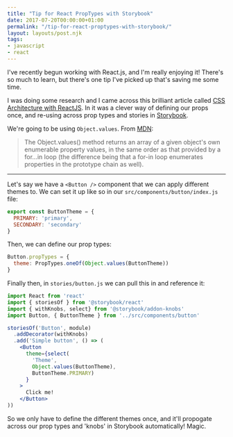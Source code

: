 ```yaml
---
title: "Tip for React PropTypes with Storybook"
date: 2017-07-20T00:00:00+01:00
permalink: "/tip-for-react-proptypes-with-storybook/"
layout: layouts/post.njk
tags:
- javascript
- react
---
```


I've recently begun working with React.js, and I'm really enjoying it! There's so much to learn, but there's one tip I've picked up that's saving me some time.

I was doing some research and I came across this brilliant article called <a href="https://cheesecakelabs.com/blog/css-architecture-reactjs/" target="_blank" rel="noopener">CSS Architecture with ReactJS</a>. In it was a clever way of defining our props once, and re-using across prop types and stories in <a href="https://storybook.js.org/" target="_blank" rel="noopener">Storybook</a>.

We're going to be using `Object.values`. From <a href="https://developer.mozilla.org/en-US/docs/Web/JavaScript/Reference/Global_Objects/Object/values" target="_blank" rel="noopener">MDN</a>:

>The Object.values() method returns an array of a given object's own enumerable property values, in the same order as that provided by a for&#8230;in loop (the difference being that a for-in loop enumerates properties in the prototype chain as well).

---

Let's say we have a `<Button />` component that we can apply different themes to. We can set it up like so in our `src/components/button/index.js` file:


``` js
export const ButtonTheme = {
  PRIMARY: 'primary',
  SECONDARY: 'secondary'
}
```

Then, we can define our prop types:


``` js
Button.propTypes = {
  theme: PropTypes.oneOf(Object.values(ButtonTheme))
}
```

Finally then, in `stories/button.js` we can pull this in and reference it:


``` jsx
import React from 'react'
import { storiesOf } from '@storybook/react'
import { withKnobs, select} from '@storybook/addon-knobs'
import Button, { ButtonTheme } from '../src/components/button'

storiesOf('Button', module)
  .addDecorator(withKnobs)
  .add('Simple button', () => (
    <Button
      theme={select(
        'Theme',
        Object.values(ButtonTheme),
        ButtonTheme.PRIMARY)
      }
    >
      Click me!
    </Button>
))
```

So we only have to define the different themes once, and it'll propogate across our prop types and 'knobs' in Storybook automatically! Magic.

